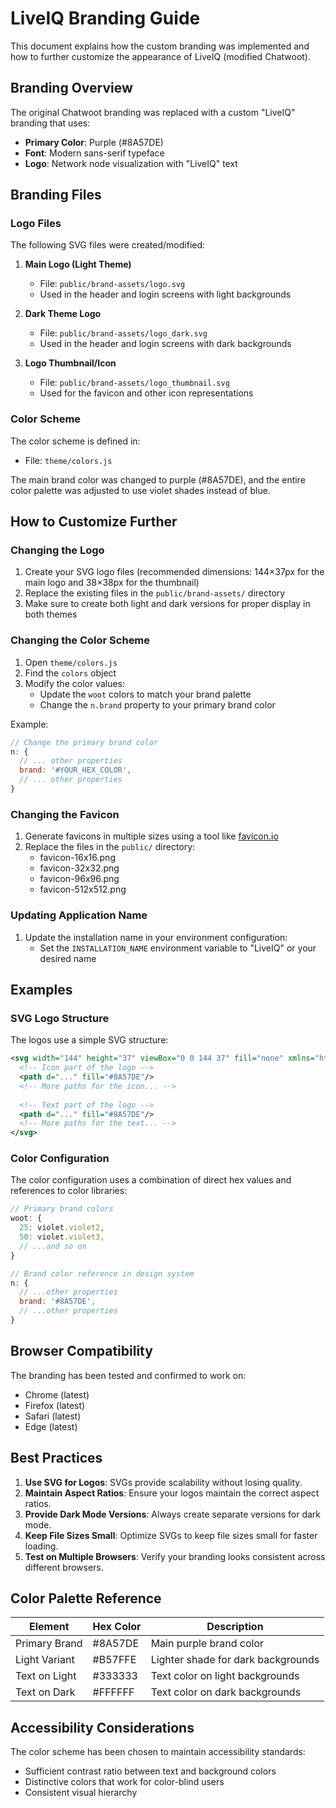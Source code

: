 # LiveIQ Branding Guide

This document explains how the custom branding was implemented and how to further customize the appearance of LiveIQ (modified Chatwoot).

## Branding Overview

The original Chatwoot branding was replaced with a custom "LiveIQ" branding that uses:
- **Primary Color**: Purple (#8A57DE)
- **Font**: Modern sans-serif typeface
- **Logo**: Network node visualization with "LiveIQ" text

## Branding Files

### Logo Files

The following SVG files were created/modified:

1. **Main Logo (Light Theme)**
   - File: `public/brand-assets/logo.svg`
   - Used in the header and login screens with light backgrounds

2. **Dark Theme Logo**
   - File: `public/brand-assets/logo_dark.svg`
   - Used in the header and login screens with dark backgrounds

3. **Logo Thumbnail/Icon**
   - File: `public/brand-assets/logo_thumbnail.svg`
   - Used for the favicon and other icon representations

### Color Scheme

The color scheme is defined in:
- File: `theme/colors.js`

The main brand color was changed to purple (#8A57DE), and the entire color palette was adjusted to use violet shades instead of blue.

## How to Customize Further

### Changing the Logo

1. Create your SVG logo files (recommended dimensions: 144×37px for the main logo and 38×38px for the thumbnail)
2. Replace the existing files in the `public/brand-assets/` directory
3. Make sure to create both light and dark versions for proper display in both themes

### Changing the Color Scheme

1. Open `theme/colors.js`
2. Find the `colors` object
3. Modify the color values:
   - Update the `woot` colors to match your brand palette
   - Change the `n.brand` property to your primary brand color

Example:

```javascript
// Change the primary brand color
n: {
  // ... other properties
  brand: '#YOUR_HEX_COLOR',
  // ... other properties
}
```

### Changing the Favicon

1. Generate favicons in multiple sizes using a tool like [favicon.io](https://favicon.io/)
2. Replace the files in the `public/` directory:
   - favicon-16x16.png
   - favicon-32x32.png
   - favicon-96x96.png
   - favicon-512x512.png

### Updating Application Name

1. Update the installation name in your environment configuration:
   - Set the `INSTALLATION_NAME` environment variable to "LiveIQ" or your desired name

## Examples

### SVG Logo Structure

The logos use a simple SVG structure:

```svg
<svg width="144" height="37" viewBox="0 0 144 37" fill="none" xmlns="http://www.w3.org/2000/svg">
  <!-- Icon part of the logo -->
  <path d="..." fill="#8A57DE"/>
  <!-- More paths for the icon... -->
  
  <!-- Text part of the logo -->
  <path d="..." fill="#8A57DE"/>
  <!-- More paths for the text... -->
</svg>
```

### Color Configuration

The color configuration uses a combination of direct hex values and references to color libraries:

```javascript
// Primary brand colors
woot: {
  25: violet.violet2,
  50: violet.violet3,
  // ...and so on
}

// Brand color reference in design system
n: {
  // ...other properties
  brand: '#8A57DE',
  // ...other properties
}
```

## Browser Compatibility

The branding has been tested and confirmed to work on:
- Chrome (latest)
- Firefox (latest)
- Safari (latest)
- Edge (latest)

## Best Practices

1. **Use SVG for Logos**: SVGs provide scalability without losing quality.
2. **Maintain Aspect Ratios**: Ensure your logos maintain the correct aspect ratios.
3. **Provide Dark Mode Versions**: Always create separate versions for dark mode.
4. **Keep File Sizes Small**: Optimize SVGs to keep file sizes small for faster loading.
5. **Test on Multiple Browsers**: Verify your branding looks consistent across different browsers.

## Color Palette Reference

| Element | Hex Color | Description |
|---------|-----------|-------------|
| Primary Brand | #8A57DE | Main purple brand color |
| Light Variant | #B57FFE | Lighter shade for dark backgrounds |
| Text on Light | #333333 | Text color on light backgrounds |
| Text on Dark | #FFFFFF | Text color on dark backgrounds |

## Accessibility Considerations

The color scheme has been chosen to maintain accessibility standards:
- Sufficient contrast ratio between text and background colors
- Distinctive colors that work for color-blind users
- Consistent visual hierarchy 